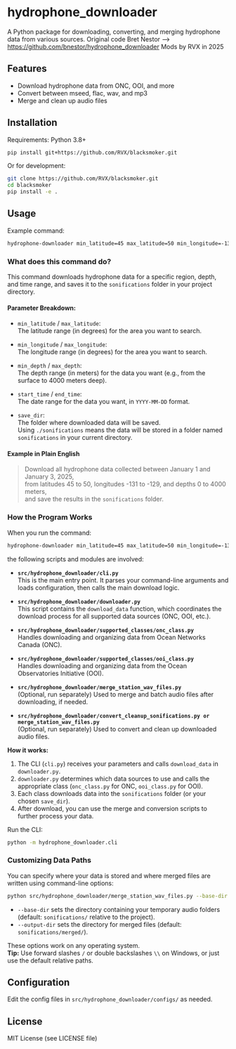 # hydrophone_downloader

A Python package for downloading, converting, and merging hydrophone data from various sources.
Original code Bret Nestor --> https://github.com/bnestor/hydrophone_downloader
Mods by RVX in 2025

## Features

- Download hydrophone data from ONC, OOI, and more
- Convert between mseed, flac, wav, and mp3
- Merge and clean up audio files

## Installation

Requirements: Python 3.8+

```sh
pip install git+https://github.com/RVX/blacksmoker.git
```

Or for development:

```sh
git clone https://github.com/RVX/blacksmoker.git
cd blacksmoker
pip install -e .
```

## Usage

Example command:

```sh
hydrophone-downloader min_latitude=45 max_latitude=50 min_longitude=-131 max_longitude=-129 min_depth=0 max_depth=4000 start_time="2025-01-01" end_time="2025-01-03" save_dir="./sonifications"
```

### What does this command do?

This command downloads hydrophone data for a specific region, depth, and time range, and saves it to the `sonifications` folder in your project directory.

#### Parameter Breakdown:

- `min_latitude` / `max_latitude`:  
  The latitude range (in degrees) for the area you want to search.

- `min_longitude` / `max_longitude`:  
  The longitude range (in degrees) for the area you want to search.

- `min_depth` / `max_depth`:  
  The depth range (in meters) for the data you want (e.g., from the surface to 4000 meters deep).

- `start_time` / `end_time`:  
  The date range for the data you want, in `YYYY-MM-DD` format.

- `save_dir`:  
  The folder where downloaded data will be saved.  
  Using `./sonifications` means the data will be stored in a folder named `sonifications` in your current directory.

#### Example in Plain English

> Download all hydrophone data collected between January 1 and January 3, 2025,  
> from latitudes 45 to 50, longitudes -131 to -129, and depths 0 to 4000 meters,  
> and save the results in the `sonifications` folder.

### How the Program Works

When you run the command:

```sh
hydrophone-downloader min_latitude=45 max_latitude=50 min_longitude=-131 max_longitude=-129 min_depth=0 max_depth=4000 start_time="2025-01-01" end_time="2025-01-03" save_dir="./sonifications"
```

the following scripts and modules are involved:

- **`src/hydrophone_downloader/cli.py`**  
  This is the main entry point. It parses your command-line arguments and loads configuration, then calls the main download logic.

- **`src/hydrophone_downloader/downloader.py`**  
  This script contains the `download_data` function, which coordinates the download process for all supported data sources (ONC, OOI, etc.).

- **`src/hydrophone_downloader/supported_classes/onc_class.py`**  
  Handles downloading and organizing data from Ocean Networks Canada (ONC).

- **`src/hydrophone_downloader/supported_classes/ooi_class.py`**  
  Handles downloading and organizing data from the Ocean Observatories Initiative (OOI).

- **`src/hydrophone_downloader/merge_station_wav_files.py`**  
  (Optional, run separately) Used to merge and batch audio files after downloading, if needed.

- **`src/hydrophone_downloader/convert_cleanup_sonifications.py or merge_station_wav_files.py`**  
  (Optional, run separately) Used to convert and clean up downloaded audio files.

**How it works:**  
1. The CLI (`cli.py`) receives your parameters and calls `download_data` in `downloader.py`.
2. `downloader.py` determines which data sources to use and calls the appropriate class (`onc_class.py` for ONC, `ooi_class.py` for OOI).
3. Each class downloads data into the `sonifications` folder (or your chosen `save_dir`).
4. After download, you can use the merge and conversion scripts to further process your data.


Run the CLI:

```sh
python -m hydrophone_downloader.cli
```

### Customizing Data Paths

You can specify where your data is stored and where merged files are written using command-line options:

```sh
python src/hydrophone_downloader/merge_station_wav_files.py --base-dir /path/to/sonifications --output-dir /path/to/merged
```

- `--base-dir` sets the directory containing your temporary audio folders (default: `sonifications/` relative to the project).
- `--output-dir` sets the directory for merged files (default: `sonifications/merged/`).

These options work on any operating system.  
**Tip:** Use forward slashes `/` or double backslashes `\\` on Windows, or just use the default relative paths.

## Configuration

Edit the config files in `src/hydrophone_downloader/configs/` as needed.

## License

MIT License (see LICENSE file)


